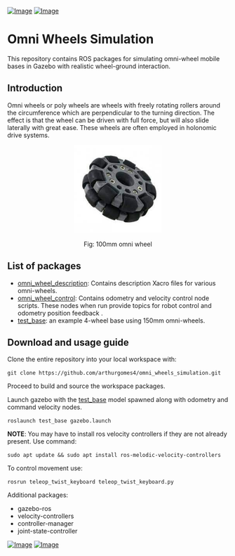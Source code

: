 [![Image](https://img.shields.io/badge/ROS-Noetic-purple.svg)](https://github.com/arthurgomes4)
[![Image](https://img.shields.io/badge/Gazebo-11.9.0-orange.svg)](https://github.com/arthurgomes4)

# Omni Wheels Simulation

This repository contains ROS packages for simulating omni-wheel mobile bases in Gazebo with realistic wheel-ground interaction.

## Introduction
Omni wheels or poly wheels are wheels with freely rotating rollers around the circumference which are perpendicular to the turning direction. The effect is that the wheel can be driven with full force, but will also slide laterally with great ease. These wheels are often employed in holonomic drive systems.

<p align="center">
  <img src="./README_images/omni.jpeg" width="200" title="bot">
</p>
<p align="center">
    Fig: 100mm omni wheel
</p>

## List of packages
- [omni_wheel_description](./omni_wheel_description): Contains description Xacro files for various omni-wheels. 
- [omni_wheel_control](./omni_wheel_control): Contains odometry and velocity control node scripts. These nodes when run provide topics for robot control and odometry position feedback .
- [test_base](./test_base): an example 4-wheel base using 150mm omni-wheels.

## Download and usage guide
Clone the entire repository into your local workspace with:
```
git clone https://github.com/arthurgomes4/omni_wheels_simulation.git
```
Proceed to build and source the workspace packages.

Launch gazebo with the [test_base](./test_base) model spawned along with odometry and command velocity nodes.
```
roslaunch test_base gazebo.launch
```
**NOTE**: You may have to install ros velocity controllers if they are not already present. Use command:
```
sudo apt update && sudo apt install ros-melodic-velocity-controllers
```
To control movement use:
```
rosrun teleop_twist_keyboard teleop_twist_keyboard.py
```

Additional packages:
 * gazebo-ros
 * velocity-controllers
 * controller-manager
 * joint-state-controller

[![Image](https://img.shields.io/badge/developed%20using-VSCode-green.svg)](https://code.visualstudio.com/)
[![Image](https://img.shields.io/badge/Developer-arthurgomes4-blue.svg)](https://github.com/arthurgomes4)
